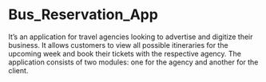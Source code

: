 # Bus_Reservation_App
It’s an application for travel agencies looking to advertise and digitize their business. It allows customers to view all possible itineraries for the upcoming week and book their tickets with the respective agency. The application consists of two modules: one for the agency and another for the client.
